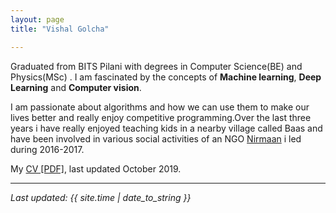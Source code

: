 ```yaml
---
layout: page
title: "Vishal Golcha"

---
```


Graduated from BITS Pilani with degrees in Computer Science(BE) and Physics(MSc) . I am fascinated by the concepts of **Machine learning**, **Deep Learning** and **Computer vision**.

I am passionate about algorithms and how we can use them to make our lives better and  really enjoy competitive programming.Over the last three years i have really enjoyed teaching kids in a nearby village called Baas and have been involved in various social activities of an NGO [Nirmaan](http://www.nirmaan.org/) i led during 2016-2017.
 

My <a markdown="0" href="{{ site.url }}/assets/cv.pdf">CV [PDF]</a>, last updated October 2019.

---

*Last updated: {{ site.time | date_to_string }}*
